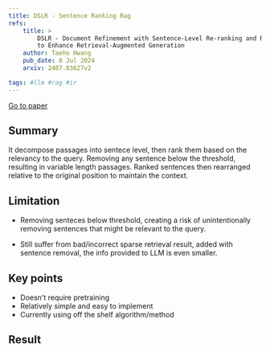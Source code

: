 ```yaml
---
title: DSLR - Sentence Ranking Rag
refs:
    title: >
        DSLR - Document Refinement with Sentence-Level Re-ranking and Reconstruction 
        to Enhance Retrieval-Augmented Generation
    author: Taeho Hwang
    pub_date: 8 Jul 2024
    arxiv: 2407.03627v2 

tags: #llm #rag #ir
---
```


[Go to paper](https://arxiv.org/abs/2407.03627v2)

## Summary 

It decompose passages into sentece level, then rank them based on the relevancy to the query.
Removing any sentence below the threshold, resulting in variable length passages.
Ranked sentences then rearranged relative to the original position to maintain the context.


## Limitation

- Removing senteces below threshold, creating a risk of unintentionally removing 
sentences that might be relevant to the query.

- Still suffer from bad/incorrect sparse retrieval result,
added with sentence removal, the info provided to LLM is even smaller.


## Key points
 - Doesn't require pretraining
 - Relatively simple and easy to implement
 - Currently using off the shelf algorithm/method


## Result
